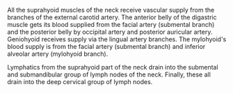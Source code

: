 All the suprahyoid muscles of the neck receive vascular supply from the branches of the external carotid artery. The anterior belly of the digastric muscle gets its blood supplied from the facial artery (submental branch) and the posterior belly by occipital artery and posterior auricular artery. Geniohyoid receives supply via the lingual artery branches. The mylohyoid's blood supply is from the facial artery (submental branch) and inferior alveolar artery (mylohyoid branch).

Lymphatics from the suprahyoid part of the neck drain into the submental and submandibular group of lymph nodes of the neck. Finally, these all drain into the deep cervical group of lymph nodes.